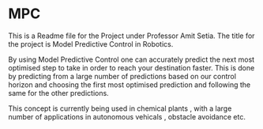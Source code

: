 # MPC 

This is a Readme file for the Project under Professor Amit Setia. 
The title for the project is Model Predictive Control in Robotics.

By using Model Predictive Control one can accurately predict the next most optimised step to take in order to reach your destination faster. 
This is done by predicting from a large number of predictions based on our control horizon and choosing the first most optimised prediction and following the same
for the other predictions. 

This concept is currently being used in chemical plants , with a large number of applications in autonomous vehicals , obstacle avoidance etc.
